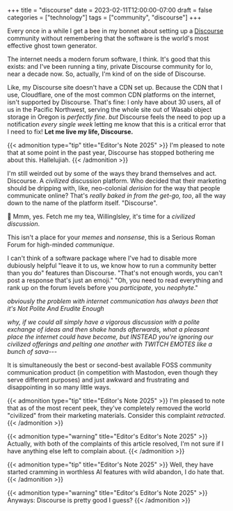 +++
title = "discourse"
date = 2023-02-11T12:00:00-07:00
draft = false
categories = ["technology"]
tags = ["community", "discourse"]
+++

Every once in a while I get a bee in my bonnet about setting up a [Discourse](https://www.discourse.org/) community without remembering that the software is the world's most effective ghost town generator.

The internet needs a modern forum software, I think. It's good that this exists: and I've been running a tiny, private Discourse community for lo, near a decade now. So, actually, I'm kind of on the side of Discourse.

Like, my Discourse site doesn't have a CDN set up. Because the CDN that I use, Cloudflare, one of the most common CDN platforms on the internet, isn't supported by Discourse. That's fine: I only have about 30 users, all of us in the Pacific Northwest, serving the whole site out of Wasabi object storage in Oregon is _perfectly fine_.  _but_ Discourse feels the need to pop up a notification _every single week_ letting me know that this is a critical error that I need to fix! **Let me live my life, Discourse.**

{{< admonition type="tip" title="Editor's Note 2025" >}}
I'm pleased to note that at some point in the past year, Discourse has stopped bothering me about this. Hallelujiah.
{{< /admonition >}}

I'm still weirded out by some of the ways they brand themselves and act. Discourse. A _civilized_ discussion platform. Who decided that their marketing should be dripping with, like, neo-colonial _derision_ for the way that people communicate online? That's _really baked in from the get-go, too_, all the way down to the name of the platform itself. "Discourse".

🧐 Mmm, yes. Fetch me my tea, Willinglsley, it's time for a _civilized discussion_.

This isn't a place for your _memes_ and _nonsense_, this is a Serious Roman Forum for high-minded _communique_.

I can't think of a software package where I've had to disable more dubiously helpful "leave it to us, we know how to run a community better than you do" features than Discourse. "That's not enough words, you can't post a response that's just an emoji." "Oh, you need to read everything and rank up on the forum levels before you _participate_, you _neophyte_."

_obviously the problem with internet communication has always been that it's Not Polite And Erudite Enough_

_why, if we could all simply have a vigorous discussion with a polite exchange of ideas and then shake hands afterwards, what a pleasant place the internet could have become, but INSTEAD you're ignoring our civilized offerings and pelting one another with TWITCH EMOTES like a bunch of sava---_

It is simultaneously the best or second-best available FOSS community communication product (in competition with Mastodon, even though they serve different purposes) and just awkward and frustrating and disappointing in so many little ways.

{{< admonition type="tip" title="Editor's Note 2025" >}}
I'm pleased to note that as of the most recent peek, they've completely removed the world "civilized" from their marketing materials. Consider this complaint _retracted_.
{{< /admonition >}}

{{< admonition type="warning" title="Editor's Editor's Note 2025" >}}
Actually, with both of the complaints of this article resolved, I'm not sure if I have anything else left to complain about.
{{< /admonition >}}

{{< admonition type="tip" title="Editor's Note 2025" >}}
Well, they have started cramming in worthless AI features with wild abandon, I do hate that.
{{< /admonition >}}

{{< admonition type="warning" title="Editor's Editor's Note 2025" >}}
Anyways: Discourse is pretty good I guess?
{{< /admonition >}}
